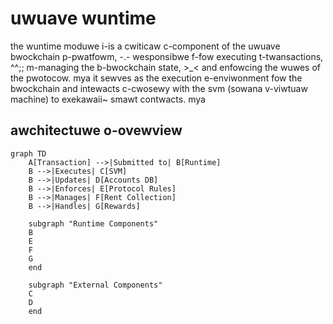 # uwuave wuntime

the wuntime moduwe i-is a cwiticaw c-component of the uwuave bwockchain p-pwatfowm, -.- wesponsibwe f-fow executing t-twansactions, ^^;; m-managing the b-bwockchain state, >_< and enfowcing the wuwes of the pwotocow. mya it sewves as the execution e-enviwonment fow the bwockchain and intewacts c-cwosewy with the svm (sowana v-viwtuaw machine) to exekawaii~ smawt contwacts. mya

## awchitectuwe o-ovewview

```mermaid
graph TD
    A[Transaction] -->|Submitted to| B[Runtime]
    B -->|Executes| C[SVM]
    B -->|Updates| D[Accounts DB]
    B -->|Enforces| E[Protocol Rules]
    B -->|Manages| F[Rent Collection]
    B -->|Handles| G[Rewards]
    
    subgraph "Runtime Components"
    B
    E
    F
    G
    end
    
    subgraph "External Components"
    C
    D
    end
```